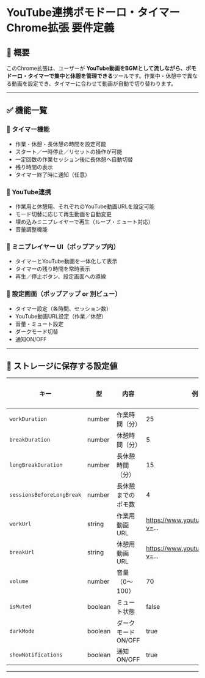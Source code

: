 # YouTube連携ポモドーロ・タイマー Chrome拡張 要件定義

## 📝 概要

このChrome拡張は、ユーザーが **YouTube動画をBGMとして流しながら、ポモドーロ・タイマーで集中と休憩を管理できる**ツールです。作業中・休憩中で異なる動画を設定でき、タイマーに合わせて動画が自動で切り替わります。

---

## ✅ 機能一覧

### 🔸 タイマー機能
- 作業・休憩・長休憩の時間を設定可能
- スタート／一時停止／リセットの操作が可能
- 一定回数の作業セッション後に長休憩へ自動切替
- 残り時間の表示
- タイマー終了時に通知（任意）

### 🔸 YouTube連携
- 作業用と休憩用、それぞれのYouTube動画URLを設定可能
- モード切替に応じて再生動画を自動変更
- 埋め込みミニプレイヤーで再生（ループ・ミュート対応）
- 音量調整機能

### 🔸 ミニプレイヤー UI（ポップアップ内）
- タイマーとYouTube動画を一体化して表示
- タイマーの残り時間を常時表示
- 再生／停止ボタン、設定画面への導線

### 🔸 設定画面（ポップアップ or 別ビュー）
- タイマー設定（各時間、セッション数）
- YouTube動画URL設定（作業／休憩）
- 音量・ミュート設定
- ダークモード切替
- 通知ON/OFF

---

## 💾 ストレージに保存する設定値

| キー | 型 | 内容 | 例 | デフォルト |
|------|----|------|-----|------------|
| `workDuration` | number | 作業時間（分） | 25 | 25 |
| `breakDuration` | number | 休憩時間（分） | 5 | 5 |
| `longBreakDuration` | number | 長休憩時間（分） | 15 | 15 |
| `sessionsBeforeLongBreak` | number | 長休憩までのポモ数 | 4 | 4 |
| `workUrl` | string | 作業用動画URL | https://www.youtube.com/watch?v=... | 空文字 |
| `breakUrl` | string | 休憩用動画URL | https://www.youtube.com/watch?v=... | 空文字 |
| `volume` | number | 音量（0〜100） | 70 | 50 |
| `isMuted` | boolean | ミュート状態 | false | false |
| `darkMode` | boolean | ダークモードON/OFF | true | false |
| `showNotifications` | boolean | 通知ON/OFF | true | true |

---
